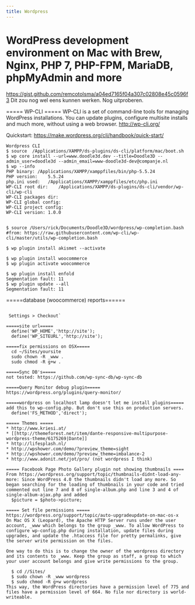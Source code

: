 ```yaml
---
title: Wordpress
---
```



# WordPress development environment on Mac with Brew, Nginx, PHP 7, PHP-FPM, MariaDB, phpMyAdmin and more
<https://gist.github.com/remcotolsma/a04ed7165f04a307c02808e45c0596f3>
Dit zou nog wel eens kunnen werken. Nog uitproberen.

===== WP-CLI =====
WP-CLI is a set of command-line tools for managing WordPress installations. You can update plugins, configure multisite installs and much more, without using a web browser.
http://wp-cli.org/

Quickstart: https://make.wordpress.org/cli/handbook/quick-start/

```
Wordpress CLI 
$ source  /Applications/XAMPP/ds-plugins/ds-cli/platform/mac/boot.sh
$ wp core install --url=www.doodle3d.dev --title=Doodle3D --admin_user=doodle3d --admin_email=www-doodle3d-dev@companje.nl
$ wp --info
PHP binary:	/Applications/XAMPP/xamppfiles/bin/php-5.5.24
PHP version:	5.5.24
php.ini used:	/Applications/XAMPP/xamppfiles/etc/php.ini
WP-CLI root dir:	/Applications/XAMPP/ds-plugins/ds-cli/vendor/wp-cli/wp-cli
WP-CLI packages dir:
WP-CLI global config:
WP-CLI project config:
WP-CLI version:	1.0.0


$ source /Users/rick/Documents/Doodle3D/wordpress/wp-completion.bash  #from: https://raw.githubusercontent.com/wp-cli/wp-cli/master/utils/wp-completion.bash

$ wp plugin install akismet --activate

$ wp plugin install woocommerce
$ wp plugin activate woocommerce

$ wp plugin install enfold
Segmentation fault: 11
$ wp plugin update --all
Segmentation fault: 11
```

=====database (woocommerce) reports======
<code php>
<?php
header("Content-type: text/plain");

$db = mysql_connect('SERVER', 'USER', 'PASS');
mysql_select_db('DATABASE', $db);

echo("VAT Numbers
-------------------------------------
");
$sql = "SELECT post_id,meta_value FROM wp_postmeta WHERE meta_key='VAT Number'";
//$sql = "SELECT post_id,meta_value FROM wp_postmeta WHERE meta_key='_billing_country'";

$result = mysql_query($sql);

if (!$result) {
    $message  = 'Invalid query: ' . mysql_error() . "
";
    $message .= 'Whole query: ' . $sql;
    die($message);
}

while ($row = mysql_fetch_assoc($result)) {
    echo $row['post_id'] . " " . $row['meta_value'] . "
";
}
```

====="connection refused" in WooCommerce=====
when testing locally without HTTPS you can disable SSL otherwise all pages with personal info are served through HTTPS.
* Disable `Force secure checkout` in `WooCommerce > Settings > Checkout`

=====site url=====
  define('WP_HOME','http://site');
  define('WP_SITEURL','http://site');
  
=====fix permissions on OSX=====
  cd ~/Sites/yoursite
  sudo chown -R _www .
  sudo chmod -R g+w .
  
=====Sync DB's=====
not tested: https://github.com/wp-sync-db/wp-sync-db

=====Query Monitor debug plugin=====
https://wordpress.org/plugins/query-monitor/

=====wordpress on localhost lamp doesn't let me install plugins=====
add this to wp-config.php. But don't use this on production servers.
  define('FS_METHOD','direct');

===== Themes =====
* http://www.kriesi.at/
* [[http://themeforest.net/item/dante-responsive-multipurpose-wordpress-theme/6175269|Dante]]
* http://lifesplash.nl/
* http://wpshower.com/demo/?preview_theme=sight
* http://wpshower.com/demo/?preview_theme=imbalance-2
* http://www.adonit.net/jot/pro/ (not wordpress I think)

===== Facebook Page Photo Gallery plugin not showing thumbnails ====
From https://wordpress.org/support/topic/thumbnails-didnt-load-any-more: Since WordPress 4.0 the thumbnails didn't load any more. So began searching for the loading of thumbnails in your code and tried commented out line 7 and 8 of single-album.php and line 3 and 4 of single-album-ajax.php and added
  $picture = $photo->picture;

===== Set file permissions =====
https://wordpress.org/support/topic/auto-upgradeupdate-on-mac-os-x
On Mac OS X (Leopard), the Apache HTTP Server runs under the user account, _www which belongs to the group _www. To allow WordPress to configure wp-config.php during installation, update files during upgrades, and update the .htaccess file for pretty permalinks, give the server write permission on the files.

One way to do this is to change the owner of the wordpress directory and its contents to _www. Keep the group as staff, a group to which your user account belongs and give write permissions to the group.

  $ cd /<wherever>/Sites/<thesite>
  $ sudo chown -R _www wordpress
  $ sudo chmod -R g+w wordpress
This way, the WordPress directories have a permission level of 775 and files have a permission level of 664. No file nor directory is world-writeable.
